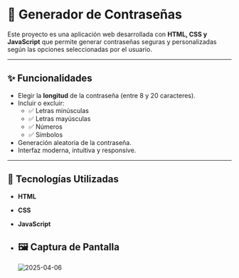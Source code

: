 # 🔐 Generador de Contraseñas

Este proyecto es una aplicación web desarrollada con **HTML, CSS y JavaScript** que permite generar contraseñas seguras y personalizadas según las opciones seleccionadas por el usuario.

---
## ✨ Funcionalidades

- Elegir la **longitud** de la contraseña (entre 8 y 20 caracteres).
- Incluir o excluir:
  - ✅ Letras minúsculas
  - ✅ Letras mayúsculas
  - ✅ Números
  - ✅ Símbolos
- Generación aleatoria de la contraseña.
- Interfaz moderna, intuitiva y responsive.

---

## 🧪 Tecnologías Utilizadas

- **HTML** 
- **CSS** 
- **JavaScript** 

- ## 🖼️ Captura de Pantalla

  ![2025-04-06](https://github.com/user-attachments/assets/e28ab9f2-197f-4822-9a1f-a1d858c76463)
